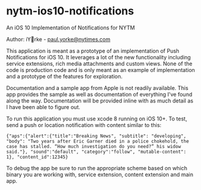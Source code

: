 # nytm-ios10-notifications
An iOS 10 Implementation of Notifications for NYTM

Author: iYrke - <paul.yorke@nytimes.com>

This application is meant as a prototype of an implementation of Push Notifications for iOS 10. It leverages a lot of the new functionality including service extensions, rich media attachments and custom views. None of the code is production code and is only meant as an example of implementation and a prototype of the features for exploration.

Documentation and a sample app from Apple is not readily available. This app provides the sample as well as documentation of everything I've found along the way. Documentation will be provided inline with as much detail as I have been able to figure out. 

To run this application you must use xcode 8 running on iOS 10+. To test, send a push or location notification with content similar to this:

```
{"aps":{"alert":{"title":"Breaking News", "subtitle": "developing", "body": "Two years after Eric Garner died in a police chokehold, the case has stalled. “How much investigation do you need?” his widow said."}, "sound":"default", "category":"follow", "mutable-content": 1}, "content_id":12345}
```

To debug the app be sure to run the appropriate scheme based on which binary you are working with, service extension, content extension and main app. 
